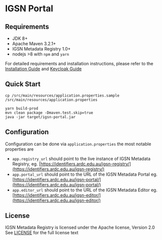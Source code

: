 # IGSN Portal
## Requirements

* JDK 8+
* Apache Maven 3.2.1+ 
* IGSN Metadata Registry 1.0+
* nodejs >8 with `npm` and `yarn`

For detailed requirements and installation instructions, please refer to the [Installation Guide](docs/Install.md) and [Keycloak Guide](docs/Keycloak.md)

## Quick Start
```
cp /src/main/resources/application.properties.sample /src/main/resources/application.properties

yarn build-prod
mvn clean package -Dmaven.test.skip=true
java -jar target/igsn-portal.jar
```

## Configuration
Configuration can be done via `application.properties` the most notable properties are
* `app.registry_url` should point to the live instance of IGSN Metadata Registry, eg. [https://identifiers.ardc.edu.au/igsn-registry/](https://identifiers.ardc.edu.au/igsn-registry/)
* `app.portal_url` should point to the URL of the IGSN Metadata Portal eg. [https://identifiers.ardc.edu.au/igsn-portal/](https://identifiers.ardc.edu.au/igsn-portal/)
* `app.editor_url` should point to the URL of the IGSN Metadata Editor eg.  [https://identifiers.ardc.edu.au/igsn-editor/](https://identifiers.ardc.edu.au/igsn-editor/)

## License
IGSN Metadata Registry is licensed under the Apache license, Version 2.0 See [LICENSE](LICENSE) for the full license text